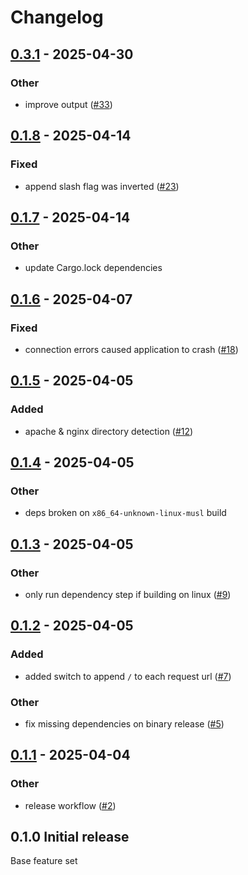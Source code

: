 # Changelog

## [0.3.1](https://github.com/lilith-roth/web-dump-rs/compare/v0.3.0...v0.3.1) - 2025-04-30

### Other

- improve output ([#33](https://github.com/lilith-roth/web-dump-rs/pull/33))

## [0.1.8](https://github.com/lilith-roth/web-dump-rs/compare/v0.1.7...v0.1.8) - 2025-04-14

### Fixed

- append slash flag was inverted ([#23](https://github.com/lilith-roth/web-dump-rs/pull/23))

## [0.1.7](https://github.com/lilith-roth/web-dump-rs/compare/v0.1.6...v0.1.7) - 2025-04-14

### Other

- update Cargo.lock dependencies

## [0.1.6](https://github.com/lilith-roth/web-dump-rs/compare/v0.1.5...v0.1.6) - 2025-04-07

### Fixed

- connection errors caused application to crash ([#18](https://github.com/lilith-roth/web-dump-rs/pull/18))

## [0.1.5](https://github.com/lilith-roth/web-dump-rs/compare/v0.1.4...v0.1.5) - 2025-04-05

### Added

- apache & nginx directory detection ([#12](https://github.com/lilith-roth/web-dump-rs/pull/12))

## [0.1.4](https://github.com/lilith-roth/web-dump-rs/compare/v0.1.3...v0.1.4) - 2025-04-05

### Other

- deps broken on `x86_64-unknown-linux-musl` build

## [0.1.3](https://github.com/lilith-roth/web-dump-rs/compare/v0.1.2...v0.1.3) - 2025-04-05

### Other

- only run dependency step if building on linux ([#9](https://github.com/lilith-roth/web-dump-rs/pull/9))

## [0.1.2](https://github.com/lilith-roth/web-dump-rs/compare/v0.1.1...v0.1.2) - 2025-04-05

### Added

- added switch to append `/` to each request url ([#7](https://github.com/lilith-roth/web-dump-rs/pull/7))

### Other

- fix missing dependencies on binary release ([#5](https://github.com/lilith-roth/web-dump-rs/pull/5))

## [0.1.1](https://github.com/lilith-roth/web-dump-rs/compare/v0.1.0...v0.1.1) - 2025-04-04

### Other

- release workflow ([#2](https://github.com/lilith-roth/web-dump-rs/pull/2))

## 0.1.0 Initial release

Base feature set
